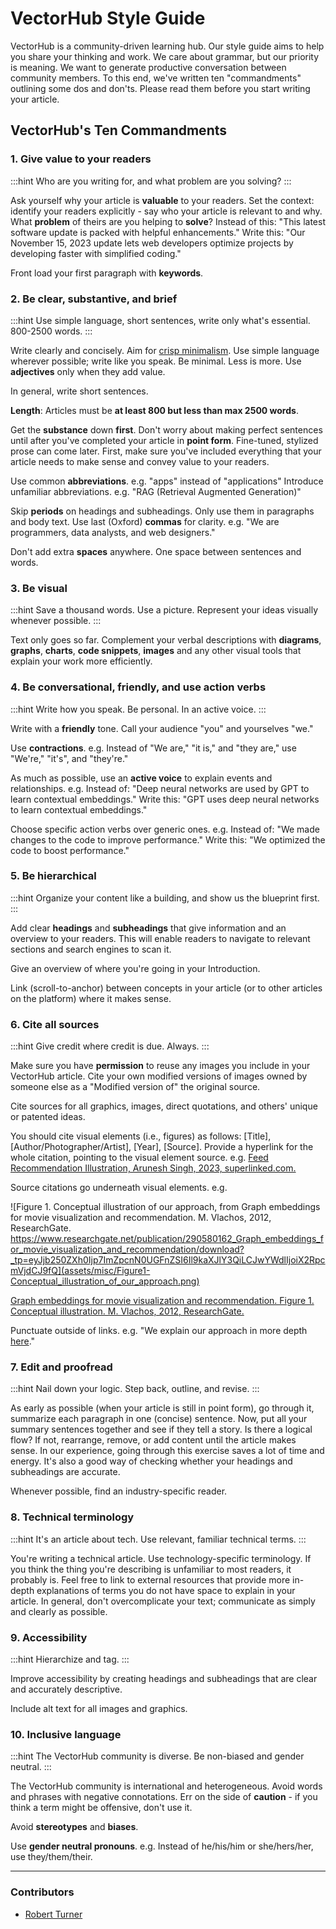 # VectorHub Style Guide

VectorHub is a community-driven learning hub. Our style guide aims to help you share your thinking and work. We care about grammar, but our priority is meaning. We want to generate productive conversation between community members. To this end, we've written ten "commandments" outlining some dos and don'ts. Please read them before you start writing your article.

## VectorHub's Ten Commandments

### 1. Give value to your readers

:::hint
Who are you writing for, and what problem are you solving?
:::

Ask yourself why your article is **valuable** to your readers.
Set the context: identify your readers explicitly - say who your article is relevant to and why. What **problem** of theirs are you helping to **solve**?
Instead of this: "This latest software update is packed with helpful enhancements."
Write this: "Our November 15, 2023 update lets web developers optimize projects by developing faster with simplified coding."

Front load your first paragraph with **keywords**.

### 2. Be clear, substantive, and brief

:::hint
Use simple language, short sentences, write only what's essential. 800-2500 words.
:::

Write clearly and concisely. Aim for [crisp minimalism](https://learn.microsoft.com/en-us/style-guide/top-10-tips-style-voice).
Use simple language wherever possible; write like you speak.
Be minimal. Less is more. Use **adjectives** only when they add value.

In general, write short sentences.

**Length**: Articles must be **at least 800 but less than max 2500 words**.

Get the **substance** down **first**. Don't worry about making perfect sentences until after you've completed your article in **point form**. Fine-tuned, stylized prose can come later. First, make sure you've included everything that your article needs to make sense and convey value to your readers.

Use common **abbreviations**.
e.g. "apps" instead of "applications"
Introduce unfamiliar abbreviations.
e.g. "RAG (Retrieval Augmented Generation)"

Skip **periods** on headings and subheadings. Only use them in paragraphs and body text.
Use last (Oxford) **commas** for clarity.
e.g. "We are programmers, data analysts, and web designers."

Don't add extra **spaces** anywhere. One space between sentences and words.

### 3. Be visual

:::hint
Save a thousand words. Use a picture. Represent your ideas visually whenever possible.
:::

Text only goes so far. Complement your verbal descriptions with **diagrams**, **graphs**, **charts**, **code snippets**, **images** and any other visual tools that explain your work more efficiently.

### 4. Be conversational, friendly, and use action verbs

:::hint
Write how you speak. Be personal. In an active voice.
:::

Write with a **friendly** tone. Call your audience "you" and yourselves "we."

Use **contractions**.
e.g. Instead of "We are," "it is," and "they are," use "We're," "it's", and "they're."

As much as possible, use an **active voice** to explain events and relationships.
e.g. Instead of: "Deep neural networks are used by GPT to learn contextual embeddings."
Write this: "GPT uses deep neural networks to learn contextual embeddings."

Choose specific action verbs over generic ones.
e.g. Instead of: "We made changes to the code to improve performance."
Write this: "We optimized the code to boost performance."

### 5. Be hierarchical

:::hint
Organize your content like a building, and show us the blueprint first.
:::

Add clear **headings** and **subheadings** that give information and an overview to your readers. This will enable readers to navigate to relevant sections and search engines to scan it.

Give an overview of where you're going in your Introduction.

Link (scroll-to-anchor) between concepts in your article (or to other articles on the platform) where it makes sense.

### 6. Cite all sources

:::hint
Give credit where credit is due. Always.
:::

Make sure you have **permission** to reuse any images you include in your VectorHub article.
Cite your own modified versions of images owned by someone else as a "Modified version of" the original source.

Cite sources for all graphics, images, direct quotations, and others' unique or patented ideas.

You should cite visual elements (i.e., figures) as follows: [Title], [Author/Photographer/Artist], [Year], [Source].
Provide a hyperlink for the whole citation, pointing to the visual element source. 
e.g. [Feed Recommendation Illustration, Arunesh Singh, 2023, superlinked.com.](https://superlinked.com)

Source citations go underneath visual elements.
e.g.

![Figure 1. Conceptual illustration of our approach, from Graph embeddings for movie visualization and recommendation. M. Vlachos, 2012, ResearchGate. https://www.researchgate.net/publication/290580162_Graph_embeddings_for_movie_visualization_and_recommendation/download?_tp=eyJjb250ZXh0Ijp7ImZpcnN0UGFnZSI6Il9kaXJlY3QiLCJwYWdlIjoiX2RpcmVjdCJ9fQ](assets/misc/Figure1-Conceptual_illustration_of_our_approach.png)

[Graph embeddings for movie visualization and recommendation.
Figure 1. Conceptual illustration. M. Vlachos, 2012, ResearchGate.](https://www.researchgate.net/publication/290580162_Graph_embeddings_for_movie_visualization_and_recommendation/download?_tp=eyJjb250ZXh0Ijp7ImZpcnN0UGFnZSI6Il9kaXJlY3QiLCJwYWdlIjoiX2RpcmVjdCJ9fQ)

Punctuate outside of links.
e.g. "We explain our approach in more depth [here](https://learn.microsoft.com/en-us/style-guide/top-10-tips-style-voice)."

### 7. Edit and proofread

:::hint
Nail down your logic. Step back, outline, and revise.
:::

As early as possible (when your article is still in point form), go through it, summarize each paragraph in one (concise) sentence. Now, put all your summary sentences together and see if they tell a story. Is there a logical flow? If not, rearrange, remove, or add content until the article makes sense. In our experience, going through this exercise saves a lot of time and energy. It's also a good way of checking whether your headings and subheadings are accurate.

Whenever possible, find an industry-specific reader.

### 8. Technical terminology

:::hint
It's an article about tech. Use relevant, familiar technical terms.
:::

You're writing a technical article. Use technology-specific terminology. If you think the thing you're describing is unfamiliar to most readers, it probably is. Feel free to link to external resources that provide more in-depth explanations of terms you do not have space to explain in your article.
In general, don't overcomplicate your text; communicate as simply and clearly as possible.

### 9. Accessibility

:::hint
Hierarchize and tag.
:::

Improve accessibility by creating headings and subheadings that are clear and accurately descriptive.

Include alt text for all images and graphics.

### 10. Inclusive language

:::hint
The VectorHub community is diverse. Be non-biased and gender neutral.
:::

The VectorHub community is international and heterogeneous. Avoid words and phrases with negative connotations. Err on the side of **caution** - if you think a term might be offensive, don't use it.

Avoid **stereotypes** and **biases**.

Use **gender neutral pronouns**.
e.g. Instead of he/his/him or she/hers/her, use they/them/their.

---
### Contributors

- [Robert Turner](https://www.robertturner.co/copyedit)
